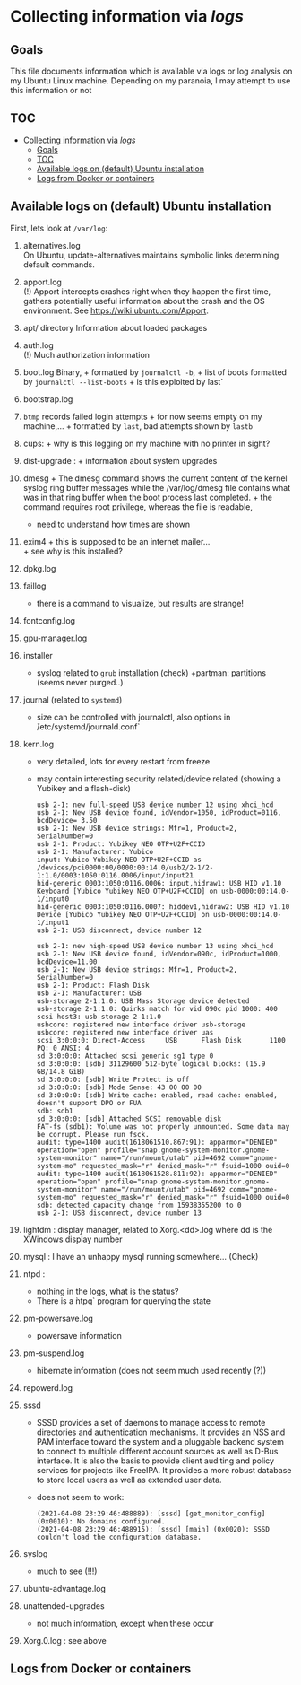 # Collecting information via *logs*

## Goals

This file documents information which is available via logs or log
analysis on my Ubuntu Linux machine. Depending on my paranoia, I
may attempt to use this information or not

## TOC
<!--TOC-->

- [Collecting information via *logs*](#collecting-information-via-logs)
  - [Goals](#goals)
  - [TOC](#toc)
  - [Available logs on (default) Ubuntu installation](#available-logs-on-default-ubuntu-installation)
  - [Logs from Docker or containers](#logs-from-docker-or-containers)

<!--TOC-->


## Available logs on (default) Ubuntu installation

First, lets look at `/var/log`:
  1. alternatives.log      
	On Ubuntu, update-alternatives maintains symbolic links 
	determining default commands.
	
  1. apport.log  
  (!) Apport intercepts crashes right when they happen the first time,
  gathers potentially useful information about the crash and the OS environment.
  See https://wiki.ubuntu.com/Apport.
  
  1. apt/ directory
  Information about loaded packages
  
  1. auth.log  
  (!) Much authorization information
  
  1. boot.log 
  Binary, 
    + formatted by `journalctl -b`, 
	+ list of boots formatted by `journalctl --list-boots`
    + is this exploited by ̀last`
  
  1. bootstrap.log  
  
  1. `btmp` records failed login attempts
    + for now seems empty on my machine,...
    + formatted by `last`, bad attempts shown by `lastb`
	
  1. cups: 
    + why is this logging on my machine with no printer in sight?
	
  1. dist-upgrade : 
    + information about system upgrades
	
  1. dmesg
    + The dmesg command shows the current content of the kernel syslog 
	  ring buffer messages while the /var/log/dmesg file contains what 
	  was in that ring buffer when the boot process last completed.
    + the command requires root privilege, whereas the file is readable,
	  + need to understand how times are shown
	
  1. exim4
    + this is supposed to be an internet mailer...  
	+ see why is this installed?
	
	
  1. dpkg.log  
  
  1. faillog
     + there is a command to visualize, but results are strange!
  
  1. fontconfig.log  
  
  1. gpu-manager.log  
  
  1. installer
     + syslog related to `grub` installation (check)
      +partman: partitions (seems never purged..)
	 
  1. journal (related to `systemd`)
     + size can be controlled with journalctl, also
	   options in ̀/etc/systemd/journald.conf`
	 
  1. kern.log  
     + very detailed, lots for every restart from freeze
	 + may contain interesting security related/device related (showing a Yubikey and a flash-disk)
        ~~~
        usb 2-1: new full-speed USB device number 12 using xhci_hcd
        usb 2-1: New USB device found, idVendor=1050, idProduct=0116, bcdDevice= 3.50
        usb 2-1: New USB device strings: Mfr=1, Product=2, SerialNumber=0
        usb 2-1: Product: Yubikey NEO OTP+U2F+CCID
        usb 2-1: Manufacturer: Yubico
        input: Yubico Yubikey NEO OTP+U2F+CCID as /devices/pci0000:00/0000:00:14.0/usb2/2-1/2-1:1.0/0003:1050:0116.0006/input/input21
        hid-generic 0003:1050:0116.0006: input,hidraw1: USB HID v1.10 Keyboard [Yubico Yubikey NEO OTP+U2F+CCID] on usb-0000:00:14.0-1/input0
        hid-generic 0003:1050:0116.0007: hiddev1,hidraw2: USB HID v1.10 Device [Yubico Yubikey NEO OTP+U2F+CCID] on usb-0000:00:14.0-1/input1
        usb 2-1: USB disconnect, device number 12
        ~~~


        ~~~
        usb 2-1: new high-speed USB device number 13 using xhci_hcd
        usb 2-1: New USB device found, idVendor=090c, idProduct=1000, bcdDevice=11.00
        usb 2-1: New USB device strings: Mfr=1, Product=2, SerialNumber=0
        usb 2-1: Product: Flash Disk
        usb 2-1: Manufacturer: USB
        usb-storage 2-1:1.0: USB Mass Storage device detected
        usb-storage 2-1:1.0: Quirks match for vid 090c pid 1000: 400
        scsi host3: usb-storage 2-1:1.0
        usbcore: registered new interface driver usb-storage
        usbcore: registered new interface driver uas
        scsi 3:0:0:0: Direct-Access     USB      Flash Disk       1100 PQ: 0 ANSI: 4
        sd 3:0:0:0: Attached scsi generic sg1 type 0
        sd 3:0:0:0: [sdb] 31129600 512-byte logical blocks: (15.9 GB/14.8 GiB)
        sd 3:0:0:0: [sdb] Write Protect is off
        sd 3:0:0:0: [sdb] Mode Sense: 43 00 00 00
        sd 3:0:0:0: [sdb] Write cache: enabled, read cache: enabled, doesn't support DPO or FUA
        sdb: sdb1
        sd 3:0:0:0: [sdb] Attached SCSI removable disk
        FAT-fs (sdb1): Volume was not properly unmounted. Some data may be corrupt. Please run fsck.
        audit: type=1400 audit(1618061510.867:91): apparmor="DENIED" operation="open" profile="snap.gnome-system-monitor.gnome-system-monitor" name="/run/mount/utab" pid=4692 comm="gnome-system-mo" requested_mask="r" denied_mask="r" fsuid=1000 ouid=0
        audit: type=1400 audit(1618061528.811:92): apparmor="DENIED" operation="open" profile="snap.gnome-system-monitor.gnome-system-monitor" name="/run/mount/utab" pid=4692 comm="gnome-system-mo" requested_mask="r" denied_mask="r" fsuid=1000 ouid=0
        sdb: detected capacity change from 15938355200 to 0
        usb 2-1: USB disconnect, device number 13
        ~~~


  1. lightdm  : display manager, related to Xorg.\<dd\>.log where dd is the XWindows display 
     number
	 
  1. mysql : I have an unhappy mysql running somewhere... (Check)
  
  1. ntpd  : 
     + nothing in the logs, what is the status? 
	 + There is a ̀ntpq` program for querying the state
  
  1. pm-powersave.log  
     + powersave information

  1. pm-suspend.log  
     + hibernate information (does not seem much used recently (?))
  
  1. repowerd.log  
  
  1. sssd
     + SSSD provides a set of daemons to manage access to remote directories and authentication
       mechanisms. It provides an NSS and PAM interface toward the system and a pluggable backend
       system to connect to multiple different account sources as well as D-Bus interface. It is
       also the basis to provide client auditing and policy services for projects like FreeIPA.
       It provides a more robust database to store local users as well as extended user data.
  
     + does not seem to work:
        ~~~
	    (2021-04-08 23:29:46:488889): [sssd] [get_monitor_config] (0x0010): No domains configured.
        (2021-04-08 23:29:46:488915): [sssd] [main] (0x0020): SSSD couldn't load the configuration database.
        ~~~
  
  1. syslog
     + much to see (!!!)
 
  1. ubuntu-advantage.log  
  
  1. unattended-upgrades
     + not much information, except when these occur
  
  1. Xorg.0.log : see above

## Logs from Docker or containers

